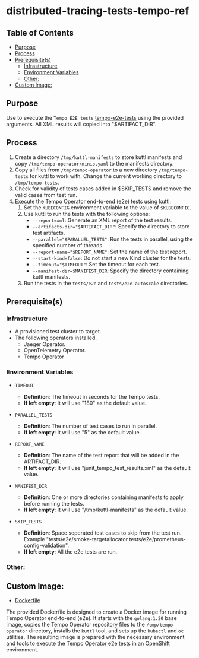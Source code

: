 # distributed-tracing-tests-tempo-ref<!-- omit from toc -->

## Table of Contents<!-- omit from toc -->

- [Purpose](#purpose)
- [Process](#process)
- [Prerequisite(s)](#prerequisites)
  - [Infrastructure](#infrastructure)
  - [Environment Variables](#environment-variables)
  - [Other:](#other)
- [Custom Image:](#custom-image)

## Purpose

Use to execute the `Tempo E2E tests` [tempo-e2e-tests](https://github.com/grafana/tempo-operator/tree/main/tests) using the provided arguments. All XML results will copied into "$ARTIFACT_DIR".

## Process

1. Create a directory `/tmp/kuttl-manifests` to store kuttl manifests and copy `/tmp/tempo-operator/minio.yaml` to the manifests directory.
2. Copy all files from `/tmp/tempo-operator` to a new directory `/tmp/tempo-tests` for kuttl to work with. Change the current working directory to `/tmp/tempo-tests`.
3. Check for validity of tests cases added in $SKIP_TESTS and remove the valid cases from test run.
4. Execute the Tempo Operator end-to-end (e2e) tests using kuttl:
   1. Set the `KUBECONFIG` environment variable to the value of `$KUBECONFIG`.
   2. Use kuttl to run the tests with the following options:
      - `--report=xml`: Generate an XML report of the test results.
      - `--artifacts-dir="$ARTIFACT_DIR"`: Specify the directory to store test artifacts.
      - `--parallel="$PARALLEL_TESTS"`: Run the tests in parallel, using the specified number of threads.
      - `--report-name="$REPORT_NAME"`: Set the name of the test report.
      - `--start-kind=false`: Do not start a new Kind cluster for the tests.
      - `--timeout="$TIMEOUT"`: Set the timeout for each test.
      - `--manifest-dir=$MANIFEST_DIR`: Specify the directory containing kuttl manifests.
   3. Run the tests in the `tests/e2e` and `tests/e2e-autoscale` directories.

## Prerequisite(s)

### Infrastructure

- A provisioned test cluster to target.
- The following operators installed.
  - Jaeger Operator.
  - OpenTelemetry Operator.
  - Tempo Operator

### Environment Variables

- `TIMEOUT`
  - **Definition**: The timeout in seconds for the Tempo tests.
  - **If left empty**: It will use "180" as the default value.

- `PARALLEL_TESTS`
  - **Definition**: The number of test cases to run in parallel.
  - **If left empty**: It will use "5" as the default value.

- `REPORT_NAME`
  - **Definition**: The name of the test report that will be added in the ARTIFACT_DIR.
  - **If left empty**: It will use "junit_tempo_test_results.xml" as the default value.

- `MANIFEST_DIR`
  - **Definition**: One or more directories containing manifests to apply before running the tests.
  - **If left empty**: It will use "/tmp/kuttl-manifests" as the default value.

- `SKIP_TESTS`
  - **Definition**: Space seperated test cases to skip from the test run. Example "tests/e2e/smoke-targetallocator tests/e2e/prometheus-config-validation".
  - **If left empty**: All the e2e tests are run.

### Other:

## Custom Image:

- [Dockerfile](https://github.com/grafana/tempo-operator/blob/main/tests/Dockerfile)

The provided Dockerfile is designed to create a Docker image for running Tempo Operator end-to-end (e2e). It starts with the `golang:1.20` base image, copies the Tempo Operator repository files to the `/tmp/tempo-operator` directory, installs the `kuttl` tool, and sets up the `kubectl` and `oc` utilities. The resulting image is prepared with the necessary environment and tools to execute the Tempo Operator e2e tests in an OpenShift environment.
